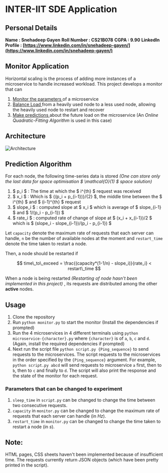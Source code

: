 # INTER-IIT SDE Application

## Personal Details

**Name : Snehadeep Gayen**
**Roll Number : CS21B078**
**CGPA : 9.90**
**LinkedIn Profile : [https://www.linkedin.com/in/snehadeep-gayen/](https://www.linkedin.com/in/snehadeep-gayen/)**

## Monitor Application

Horizontal scaling is the process of adding more instances of a microservice to handle increased workload. This project develops a monitor that can 

1. <u> Monitor the parameters </u> of a microservice
2. <u> Balance Load </u> from a heavily used node to a less used node, allowing the heavily used node to restart and recover
3. <u> Make predictions </u> about the future load on the microservice (An _Online Quadratic-Fitting Algorithm_ is used in this case)

## Architecture

![Architecture](img/architecture.png)

## Prediction Algorithm

For each node, the following time-series data is stored <i> (One can store only the last data for space optimisation $ \mathcal{O}(1) $ space solution) </i>

1. $ p_i $ : The time at which the $ i^{th} $ request was received
2. $ x_i $ : Which is $ {(p_i + p_{i-1})}/{2} $, the middle time between the $ i^{th} $ and $ (i-1)^{th} $ request
3. $ slope_i $ : computed slope at $ x_i $ which is average of $ slope_{i-1} $ and $ 1/(p_i - p_{i-1}) $
4. $ rate_i $ : computed rate of change of slope at $ (x_i + x_{i-1})/2 $ which is $ (slope_i - slope_{i-1})/(p_i - p_{i-1}) $

Let `capacity` denote the maximum rate of requests that each server can handle,
`n` be the number of available nodes at the moment and
`restart_time` denote the time taken to restart a node.

Then, a node should be restarted if 

$$
    time\_to\_exceed = \frac{(capacity*(1-1/n) - slope_i)}{rate_i} < restart\_time
$$

When a node is being restarted <i> (Restarting of node hasn't been implemented in this project) </i>, its requests are distributed among the other **active** nodes.

## Usage

1. Clone the repository 
2. Run `python monitor.py` to start the monitor (Install the dependencies if prompted)
3. Run the 4 microservices in 4 different terminals using `python microservice-{character}.py` where `{character}` is of `a`, `b`, `c` and `d`. (Again, install the required dependencies if prompted)
4. Next run the script file `python script.py {Ping_sequence}` to send requests to the microservices. The script requests to the microservices in the order specified by the `{Ping_sequence}` argument. For example, `python script.py abcd` will send requests to microservice `a` first, then to `b`, then to `c` and finally to `d`.  The script will also print the response and the state of the monitor for each request.

### Parameters that can be changed to experiment

1. `sleep_time` in `script.py` can be changed to change the time between two consecutive requests.
2. `capacity` in `monitor.py` can be changed to change the maximum rate of requests that each server can handle (in $Hz$).
3. `restart_time` in `monitor.py` can be changed to change the time taken to restart a node (in $s$).


## Note:
HTML pages, CSS sheets haven't been implemented because of insufficient time. The requests currently return JSON objects (which have been pretty printed in the script).
